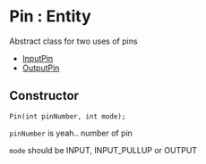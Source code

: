 # Pin : Entity

Abstract class for two uses of pins

 * [InputPin](output_pin.md)
 * [OutputPin](input_pin.md)
 
## Constructor
 
    Pin(int pinNumber, int mode);
 
`pinNumber` is yeah.. number of pin

`mode` should be INPUT, INPUT_PULLUP or OUTPUT
